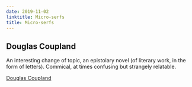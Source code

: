 ```yaml
---
date: 2019-11-02
linktitle: Micro-serfs
title: Micro-serfs
---
```


## Douglas Coupland

An interesting change of topic, an epistolary novel (of literary work, in the form of letters). Commical, at times confusing but strangely relatable.

[Douglas Coupland](https://www.coupland.com/books/microserfs)
